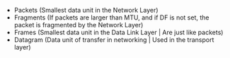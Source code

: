 - Packets (Smallest data unit in the Network Layer)
- Fragments (If packets are larger than MTU, and if DF is not set, the packet is fragmented by the Network Layer)
- Frames (Smallest data unit in the Data Link Layer | Are just like packets)
- Datagram (Data unit of transfer in networking | Used in the transport layer)